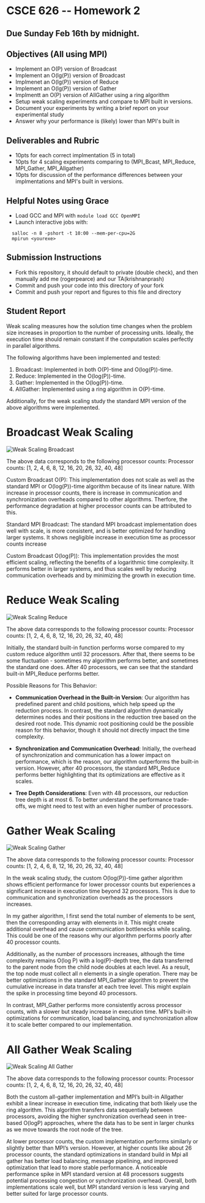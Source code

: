 # CSCE 626 -- Homework 2  

## Due Sunday Feb 16th by midnight.

## Objectives (All using MPI)
* Implement an O(P) version of Broadcast
* Implement an O(lg(P)) version of Broadcast
* Implmenet an O(lg(P)) version of Reduce
* Implement an O(lg(P)) version of Gather
* Implmentt an O(P) version of AllGather using a ring algorithm
* Setup weak scaling experiments and compare to MPI built in versions.
* Document your experiments by writing a brief report on your experimental study
* Answer why your performance is (likely) lower than MPI's built in


## Deliverables and Rubric
* 10pts for each correct implmentation (5 in total)
* 10pts for 4 scaling experiments comparing to (MPI_Bcast, MPI_Reduce, MPI_Gather, MPI_Allgather)
* 10pts for discussion of the performance differences between your implmentations and MPI's built in versions.

## Helpful Notes using Grace
* Load GCC and MPI with `module load GCC OpenMPI`
* Launch interactive jobs with:
```
  salloc -n 8 -pshort -t 10:00 --mem-per-cpu=2G
  mpirun <yourexe>
```



## Submission Instructions
* Fork this repository, it should default to private (double check), and then manually add me (rogerpearce) and our TA(krishnanprash)
* Commit and push your code into this directory of your fork
* Commit and push your report and figures to this file and directory


## Student Report

Weak scaling measures how the solution time changes when the problem size increases in proportion to the number of processing units. Ideally, the execution time should remain constant if the computation scales perfectly in parallel algorithms.

The following algorithms have been implemented and tested:
1. Broadcast: Implemented in both O(P)-time and O(log(P))-time.
2. Reduce: Implemented in the O(log(P))-time.
3. Gather: Implemented in the O(log(P))-time.
4. AllGather: Implemented using a ring algorithm in O(P)-time.

Additionally, for the weak scaling study the standard MPI version of the above algorithms were implemented.

# Broadcast Weak Scaling

![Weak Scaling Broadcast](Mpi_broadcast.png)

The above data corresponds to the following processor counts:
Processor counts: [1, 2, 4, 6, 8, 12, 16, 20, 26, 32, 40, 48]

Custom Broadcast O(P): This implementation does not scale as well as the standard MPI or O(log(P))-time algorithm because of its linear nature. With increase in processor counts, there is increase in communication and synchronization overheads compared to other algorithms. Therfore, the performance degradation at higher processor counts can be attributed to this.

Standard MPI Broadcast: The standard MPI broadcast implementation does well with scale, is more consistent, and is better optimized for handling larger systems. It shows negligible increase in execution time as processor counts increase

Custom Broadcast O(log(P)): This implementation provides the most efficient scaling, reflecting the benefits of a logarithmic time complexity. It performs better in larger systems, and thus scales well by reducing communication overheads and by minimizing the growth in execution time.

# Reduce Weak Scaling

![Weak Scaling Reduce](Mpi_reduce.png)

The above data corresponds to the following processor counts:
Processor counts: [1, 2, 4, 6, 8, 12, 16, 20, 26, 32, 40, 48]

Initially, the standard built-in function performs worse compared to my custom reduce algorithm until 32 processors. After that, there seems to be some fluctuation - sometimes my algorithm performs better, and sometimes the standard one does. After 40 processors, we can see that the standard built-in MPI_Reduce performs better.

Possible Reasons for This Behavior:
- **Communication Overhead in the Built-in Version**: Our algorithm has predefined parent and child positions, which help speed up the reduction process. In contrast, the standard algorithm dynamically determines nodes and their positions in the reduction tree based on the desired root node. This dynamic root positioning could be the possible reason for this behavior, though it should not directly impact the time complexity.
  
- **Synchronization and Communication Overhead**: Initially, the overhead of synchronization and communication has a lower impact on performance, which is the reason, our algorithm outperforms the built-in version. However, after 40 processors, the standard MPI_Reduce performs better highlighting that its optimizations are effective as it scales.

- **Tree Depth Considerations**: Even with 48 processors, our reduction tree depth is at most 6. To better understand the performance trade-offs, we might need to test with an even higher number of processors.

# Gather Weak Scaling

![Weak Scaling Gather](Mpi_gather.png)

The above data corresponds to the following processor counts:
Processor counts: [1, 2, 4, 6, 8, 12, 16, 20, 26, 32, 40, 48]

In the weak scaling study, the custom O(log(P))-time gather algorithm shows efficient performance for lower processor counts but experiences a significant increase in execution time beyond 32 processors. This is due to communication and synchronization overheads as the processors increases.

In my gather algorithm, I first send the total number of elements to be sent, then the corresponding array with elements in it. This might create additional overhead and cause communication bottlenecks while scaling. This could be one of the reasons why our algorithm performs poorly after 40 processor counts.

Additionally, as the number of processors increases, although the time complexity remains O(log P) with a log(P)-depth tree, the data transferred to the parent node from the child node doubles at each level. As a result, the top node must collect all n elements in a single operation. There may be better optimizations in the standard MPI_Gather algorithm to prevent the cumulative increase in data transfer at each tree level. This might explain the spike in processing time beyond 40 processors.

In contrast, MPI_Gather performs more consistently across processor counts, with a slower but steady increase in execution time. MPI's built-in optimizations for communication, load balancing, and synchronization allow it to scale better compared to our implementation.

# All Gather Weak Scaling

![Weak Scaling All Gather](Mpi_all_gather.png)

The above data corresponds to the following processor counts:
Processor counts: [1, 2, 4, 6, 8, 12, 16, 20, 26, 32, 40, 48]

Both the custom all-gather implementation and MPI’s built-in Allgather exhibit a linear increase in execution time, indicating that both likely use the ring algorithm. This algorithm transfers data sequentially between processors, avoiding the higher synchronization overhead seen in tree-based O(logP) approaches, where the data has to be sent in larger chunks as we move towards the root node of the tree.

At lower processor counts, the custom implementation performs similarly or slightly better than MPI’s version. However, at higher counts like about 26 processor counts, the standard  optimizations in standard build in Mpi all gather has better load balancing, message pipelining, and improved optimization that lead to more stable performance. A noticeable performance spike in MPI standard version at 48 processors suggests potential processing congestion or synchronization overhead. Overall, both implementations scale well, but MPI standard version is less varying and better suited for large processor counts.
